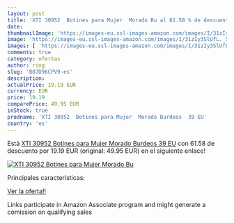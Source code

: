 ```yaml
---
layout: post
title: 'XTI 30952  Botines para Mujer  Morado Bu al 61.58 % de descuento'
date: 
thumbnailImage: 'https://images-eu.ssl-images-amazon.com/images/I/31zIy3SlUfL._SL200_.jpg'
image: 'https://images-eu.ssl-images-amazon.com/images/I/31zIy3SlUfL._SL200_.jpg'
images: [ 'https://images-eu.ssl-images-amazon.com/images/I/31zIy3SlUfL._SL200_.jpg' ]
comments: true
category: ofertas
author: ring
slug: 'B07D96CPV9-es'
description:
actualPrice: 19.19 EUR
currency: EUR
price: 19.19
comparePrice: 49.95 EUR
inStock: true
prodname: 'XTI 30952  Botines para Mujer  Morado Burdeos  39 EU'
country: 'es'
---
```


Está [XTI 30952  Botines para Mujer  Morado Burdeos  39 EU](https://www.amazon.es/dp/B07D96CPV9/?tag=tolees-21) con 61.58 de descuento por 19.19 EUR (original: 49.95 EUR) en el siguiente enlace!

[![XTI 30952  Botines para Mujer  Morado Bu](https://images-eu.ssl-images-amazon.com/images/I/31zIy3SlUfL._SL200_.jpg)](https://www.amazon.es/dp/B07D96CPV9/?tag=tolees-21)

Principales características:


[Ver la oferta!!](https://www.amazon.es/dp/B07D96CPV9/?tag=tolees-21)

Links participate in Amazon Associate program and might generate a comission on qualifying sales


